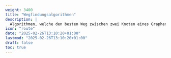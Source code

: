 ```yaml
---
weight: 3400
title: "Wegfindungsalgorithmen"
description: |
  Algorithmen, welche den besten Weg zwischen zwei Knoten eines Graphens finden
icon: "route"
date: "2025-02-26T13:10:20+01:00"
lastmod: "2025-02-26T13:10:20+01:00"
draft: false
toc: true
---
```


